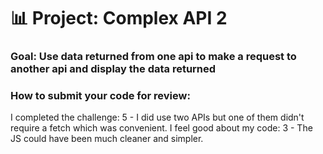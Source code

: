 # 📊 Project: Complex API 2

### Goal: Use data returned from one api to make a request to another api and display the data returned

### How to submit your code for review:

I completed the challenge: 5 - I did use two APIs but one of them didn't require a fetch which was convenient.
I feel good about my code: 3 - The JS could have been much cleaner and simpler.


